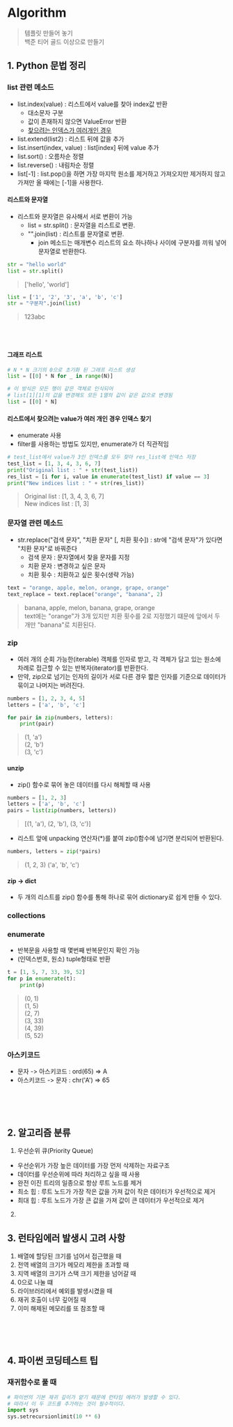 # Algorithm
> 템플릿 만들어 놓기<br>
> 백준 티어 골드 이상으로 만들기<br>
> 
## 1. Python 문법 정리

### list 관련 메소드
- list.index(value) : 리스트에서 value를 찾아 index값 반환
    - 대소문자 구분
    - 값이 존재하지 않으면 ValueError 반환
    - [찾으려는 인덱스가 여러개인 경우](#리스트에서-찾으려는-value가-여러-개인-경우-인덱스-찾기)
- list.extend(list2) : 리스트 뒤에 값을 추가
- list.insert(index, value) : list[index] 뒤에 value 추가
- list.sort() : 오름차순 정렬
- list.reverse() : 내림차순 정렬
- list[-1] : list.pop()을 하면 가장 마지막 원소를 제거하고 가져오지만 제거하지 않고 가져만 올 때에는 [-1]을 사용한다.

#### 리스트와 문자열
- 리스트와 문자열은 유사해서 서로 변환이 가능
  - list = str.split() : 문자열을 리스트로 변환.
  - "".join(list) : 리스트를 문자열로 변환.
    - join 메소드는 매개변수 리스트의 요소 하나하나 사이에 구분자를 끼워 넣어 문자열로 반환한다.

```python
str = "hello world"
list = str.split()
```
> ['hello', 'world']

```python
list = ['1', '2', '3', 'a', 'b', 'c']
str = "구분자".join(list)
```
> 123abc

<br><br>

#### 그래프 리스트
```python
# N * N 크기의 0으로 초기화 된 그래프 리스트 생성
list = [[0] * N for _ in range(N)]  

# 이 방식은 모든 행이 같은 객체로 인식되어 
# list[1][1]의 값을 변경해도 모든 1열의 값이 같은 값으로 변경됨
list = [[0] * N] 
```

#### 리스트에서 찾으려는 value가 여러 개인 경우 인덱스 찾기

- enumerate 사용
- filter를 사용하는 방법도 있지만, enumerate가 더 직관적임
```python
# test_list에서 value가 3인 인덱스를 모두 찾아 res_list에 인덱스 저장
test_list = [1, 3, 4, 3, 6, 7]
print("Original list : " + str(test_list))
res_list = [i for i, value in enumerate(test_list) if value == 3]
print("New indices list : " + str(res_list))
```
  > Original list : [1, 3, 4, 3, 6, 7] <br/> 
  > New indices list : [1, 3]

### 문자열 관련 메소드
- str.replace("검색 문자", "치환 문자" [, 치환 횟수]) : str에 "검색 문자"가 있다면 "치환 문자"로 바꿔준다
	- 검색 문자 : 문자열에서 찾을 문자를 지정
	- 치환 문자 : 변경하고 싶은 문자
	- 치환 횟수 : 치환하고 싶은 횟수(생략 가능)
```python
text = "orange, apple, melon, orange, grape, orange"
text_replace = text.replace("orange", "banana", 2)
```
> banana, apple, melon, banana, grape, orange<br>text에는 "orange"가 3개 있지만 치환 횟수를 2로 지정했기 떄문에 앞에서 두 개만 "banana"로 치환된다.



### zip
- 여러 개의 순회 가능한(iterable) 객체를 인자로 받고, 각 객체가 담고 있는 원소에 차례로 접근할 수 있는 반복자(iterator)를 반환한다.
- 만약, zip으로 넘기는 인자의 길이가 서로 다른 경우 짧은 인자를 기준으로 데이터가 묶이고 나머지는 버려진다.
```python
numbers = [1, 2, 3, 4, 5]
letters = ['a', 'b', 'c']

for pair in zip(numbers, letters):
	print(pair)
```
> (1, 'a')<br>(2, 'b')<br>(3, 'c')

#### unzip
- zip() 함수로 묶어 놓은 데이터를 다시 해체할 때 사용
```python
numbers = [1, 2, 3]
letters = ['a', 'b', 'c']
pairs = list(zip(numbers, letters))
```
>[(1, 'a'), (2, 'b'), (3, 'c')]
- 리스트 앞에 unpacking 연산자(*)를 붙여 zip()함수에 넘기면 분리되어 반환된다.
```python
numbers, letters = zip(*pairs)
```
>(1, 2, 3) ('a', 'b', 'c')

#### zip -> dict
- 두 개의 리스트를 zip() 함수를 통해 하나로 묶어 dictionary로 쉽게 만들 수 있다.


### collections


### enumerate
- 반복문을 사용할 때 몇번째 반복문인지 확인 가능
- (인덱스번호, 원소) tuple형태로 반환
```python
t = [1, 5, 7, 33, 39, 52]
for p in enumerate(t):
    print(p)
```
> (0, 1)<br>(1, 5)<br>(2, 7)<br>(3, 33)<br>(4, 39)<br>(5, 52)

### 아스키코드
- 문자 -> 아스키코드 : ord(65)	=> A
- 아스키코드 -> 문자 : chr('A')	=> 65

<br><br><br>
## 2. 알고리즘 분류

1. 우선순위 큐(Priority Queue)
- 우선순위가 가장 높은 데이터를 가장 먼저 삭제하는 자료구조
- 데이터를 우선순위에 따라 처리하고 싶을 때 사용
- 완전 이진 트리의 일종으로 항상 루트 노드를 제거
- 최소 힙 : 루트 노드가 가장 작은 값을 가져 값이 작은 데이터가 우선적으로 제거
- 최대 힙 : 루트 노드가 가장 큰 값을 가져 값이 큰 데이터가 우선적으로 제거

2. 

## 3. 런타임에러 발생시 고려 사항
1. 배열에 할당된 크기를 넘어서 접근했을 때
2. 전역 배열의 크기가 메모리 제한을 초과할 때
3. 지역 배열의 크기가 스택 크기 제한을 넘어갈 때
4. 0으로 나눌 떄
5. 라이브러리에서 예외를 발생시켰을 때
6. 재귀 호출이 너무 깊어질 때
7. 이미 해제된 메모리를 또 참조할 때

<br><br><br>
## 4. 파이썬 코딩테스트 팁
### 재귀함수로 풀 때
```python
# 파이썬의 기본 재귀 깊이가 얕기 때문에 런타임 에러가 발생할 수 있다.
# 따라서 이 두 코드를 추가하는 것이 필수적이다.
import sys
sys.setrecursionlimit(10 ** 6)
```
    
